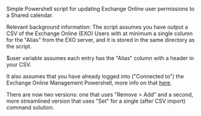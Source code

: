 Simple Powershell script for updating Exchange Online user permissions to a Shared calendar.

Relevant background information:
The script assumes you have output a CSV of the Exchange Online (EXO) Users with at minimum a single column for the "Alias" from the EXO server, and it is stored in the same directory as the script.

$user variable assumes each entry has the "Alias" column with a header in your CSV.

It also assumes that you have already logged into ("Connected to") the Exchange Online Management Powershell, more info on that [here](https://learn.microsoft.com/en-us/powershell/exchange/connect-to-exchange-online-powershell?view=exchange-ps).

There are now two versions: one that uses "Remove > Add" and a second, more streamlined version that uses "Set" for a single (after CSV import) command solution.
